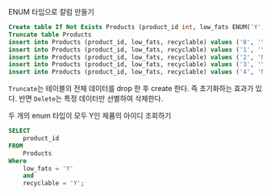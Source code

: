 ENUM 타입으로 칼럼 만들기
```sql
Create table If Not Exists Products (product_id int, low_fats ENUM('Y', 'N'), recyclable ENUM('Y','N'))
Truncate table Products
insert into Products (product_id, low_fats, recyclable) values ('0', 'Y', 'N')
insert into Products (product_id, low_fats, recyclable) values ('1', 'Y', 'Y')
insert into Products (product_id, low_fats, recyclable) values ('2', 'N', 'Y')
insert into Products (product_id, low_fats, recyclable) values ('3', 'Y', 'Y')
insert into Products (product_id, low_fats, recyclable) values ('4', 'N', 'N')
```

`Truncate`는 테이블의 전체 데이터를 drop 한 후 create 한다. 즉 초기화하는 효과가 있다.
반면 `Delete`는 특정 데이터만 선별하여 삭제한다.


두 개의 enum 타입이 모두 Y인 제품의 아이디 조회하기
```sql
SELECT
    product_id
FROM
    Products
Where
    low_fats = 'Y'
    and
    recyclable = 'Y';
```
